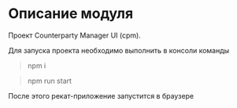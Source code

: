 # Описание модуля
Проект Counterparty Manager UI (cpm).

Для запуска проекта необходимо выполнить в консоли команды
> npm i

> npm run start

После этого рекат-приложение запустится в браузере
